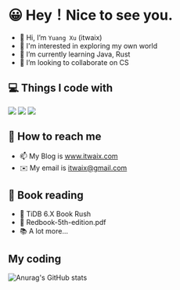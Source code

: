 # 😀 Hey！Nice to see you.

- 👋 Hi, I’m `Yuang Xu` (itwaix)
- 👀 I'm interested in exploring my own world
- 🌱 I’m currently learning Java, Rust
- 💞️ I’m looking to collaborate on CS

## 💻 Things I code with
<img src="https://img.shields.io/badge/Github-Coding-black"> <img src="https://img.shields.io/badge/GSoC-preparing-blue">
<img src="https://img.shields.io/badge/Database-learning-success">



## 🔎 How to reach me
- 📫 My Blog is www.itwaix.com
- ✉️ My email is itwaix@gmail.com

## 📓 Book reading
- 📘 TiDB 6.X Book Rush 
- 📕 Redbook-5th-edition.pdf
- 📚 A lot more...

## My coding
![Anurag's GitHub stats](https://github-readme-stats.vercel.app/api?username=itwaix&show_icons=true&theme=swift)


<!---
itwaiX/itwaiX is a ✨ special ✨ repository because its `README.md` (this file) appears on your GitHub profile.
You can click the Preview link to take a look at your changes.
--->
